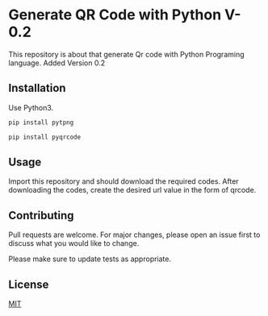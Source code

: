 # Generate QR Code with Python  V-0.2

This repository is about that generate Qr code with Python Programing language.
Added Version 0.2

## Installation

Use Python3.

```bash
pip install pytpng

pip install pyqrcode
```

## Usage

 Import this repository and should download the required codes.
After downloading the codes, create the desired url value in the form of qrcode.

## Contributing
Pull requests are welcome. For major changes, please open an issue first to discuss what you would like to change.

Please make sure to update tests as appropriate.

## License
[MIT](https://choosealicense.com/licenses/mit/)
